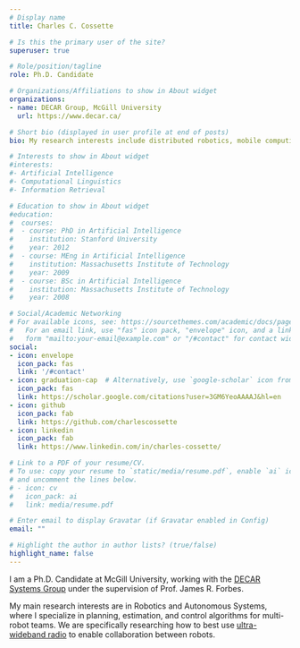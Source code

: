 ```yaml
---
# Display name
title: Charles C. Cossette

# Is this the primary user of the site?
superuser: true

# Role/position/tagline
role: Ph.D. Candidate

# Organizations/Affiliations to show in About widget
organizations:
- name: DECAR Group, McGill University
  url: https://www.decar.ca/

# Short bio (displayed in user profile at end of posts)
bio: My research interests include distributed robotics, mobile computing and programmable matter.

# Interests to show in About widget
#interests:
#- Artificial Intelligence
#- Computational Linguistics
#- Information Retrieval

# Education to show in About widget
#education:
#  courses:
#  - course: PhD in Artificial Intelligence
#    institution: Stanford University
#    year: 2012
#  - course: MEng in Artificial Intelligence
#    institution: Massachusetts Institute of Technology
#    year: 2009
#  - course: BSc in Artificial Intelligence
#    institution: Massachusetts Institute of Technology
#    year: 2008

# Social/Academic Networking
# For available icons, see: https://sourcethemes.com/academic/docs/page-builder/#icons
#   For an email link, use "fas" icon pack, "envelope" icon, and a link in the
#   form "mailto:your-email@example.com" or "/#contact" for contact widget.
social:
- icon: envelope
  icon_pack: fas
  link: '/#contact'
- icon: graduation-cap  # Alternatively, use `google-scholar` icon from `ai` icon pack
  icon_pack: fas
  link: https://scholar.google.com/citations?user=3GM6YeoAAAAJ&hl=en
- icon: github
  icon_pack: fab
  link: https://github.com/charlescossette
- icon: linkedin
  icon_pack: fab
  link: https://www.linkedin.com/in/charles-cossette/

# Link to a PDF of your resume/CV.
# To use: copy your resume to `static/media/resume.pdf`, enable `ai` icons in `params.toml`, 
# and uncomment the lines below.
# - icon: cv
#   icon_pack: ai
#   link: media/resume.pdf

# Enter email to display Gravatar (if Gravatar enabled in Config)
email: ""

# Highlight the author in author lists? (true/false)
highlight_name: false
---
```


I am a Ph.D. Candidate at McGill University, working with the [DECAR Systems Group](https://www.decar.ca/) under the supervision of Prof. James R. Forbes.

My main research interests are in Robotics and Autonomous Systems, where I specialize in planning, estimation, and control algorithms for multi-robot teams. We are  specifically researching how to best use [ultra-wideband radio](https://www.decawave.com/technology1/) to enable collaboration between robots.

[//]: # ({{< icon name="download" pack="fas" >}} Download my {{< staticref "media/demo_resume.pdf" "newtab" >}}resumé{{< /staticref >}}.)
